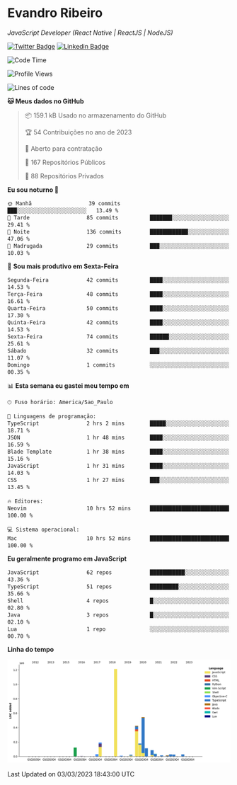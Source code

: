 # Evandro **Ribeiro**

*JavaScript Developer (React Native | ReactJS | NodeJS)*

[![Twitter Badge](https://img.shields.io/badge/-@ribeiroevandro-201B2D?style=flat-square&labelColor=201B2D&logo=twitter&logoColor=white&link=https://twitter.com/ribeiroevandro)](https://twitter.com/ribeiroevandro) 
[![Linkedin Badge](https://img.shields.io/badge/-Evandro%20Ribeiro-201B2D?style=flat-square&logo=Linkedin&logoColor=white&link=https://www.linkedin.com/in/ribeiroevandro)](https://www.linkedin.com/in/ribeiroevandro) 


<!--START_SECTION:waka-->
![Code Time](http://img.shields.io/badge/Code%20Time-3%2C131%20hrs%2027%20mins-blue)

![Profile Views](http://img.shields.io/badge/Visualizac%C3%B5es%20do%20perfil-36-blue)

![Lines of code](https://img.shields.io/badge/Desde%20o%20Hello%20World%20eu%20escrevi-2.8%20million%20linhas%20de%20c%C3%B3digo-blue)

**🐱 Meus dados no GitHub** 

> 📦 159.1 kB Usado no armazenamento do GitHub 
 > 
> 🏆 54 Contribuições no ano de 2023
 > 
> 💼 Aberto para contratação
 > 
> 📜 167 Repositórios Públicos 
 > 
> 🔑 88 Repositórios Privados 
 > 
**Eu sou noturno 🦉** 

```text
🌞 Manhã                  39 commits          ███░░░░░░░░░░░░░░░░░░░░░░   13.49 % 
🌆 Tarde                  85 commits          ███████░░░░░░░░░░░░░░░░░░   29.41 % 
🌃 Noite                  136 commits         ████████████░░░░░░░░░░░░░   47.06 % 
🌙 Madrugada              29 commits          ███░░░░░░░░░░░░░░░░░░░░░░   10.03 % 
```
📅 **Sou mais produtivo em Sexta-Feira** 

```text
Segunda-Feira            42 commits          ████░░░░░░░░░░░░░░░░░░░░░   14.53 % 
Terça-Feira              48 commits          ████░░░░░░░░░░░░░░░░░░░░░   16.61 % 
Quarta-Feira             50 commits          ████░░░░░░░░░░░░░░░░░░░░░   17.30 % 
Quinta-Feira             42 commits          ████░░░░░░░░░░░░░░░░░░░░░   14.53 % 
Sexta-Feira              74 commits          ██████░░░░░░░░░░░░░░░░░░░   25.61 % 
Sábado                   32 commits          ███░░░░░░░░░░░░░░░░░░░░░░   11.07 % 
Domingo                  1 commits           ░░░░░░░░░░░░░░░░░░░░░░░░░   00.35 % 
```


📊 **Esta semana eu gastei meu tempo em** 

```text
🕑︎ Fuso horário: America/Sao_Paulo

💬 Linguagens de programação: 
TypeScript               2 hrs 2 mins        █████░░░░░░░░░░░░░░░░░░░░   18.71 % 
JSON                     1 hr 48 mins        ████░░░░░░░░░░░░░░░░░░░░░   16.59 % 
Blade Template           1 hr 38 mins        ████░░░░░░░░░░░░░░░░░░░░░   15.16 % 
JavaScript               1 hr 31 mins        ████░░░░░░░░░░░░░░░░░░░░░   14.03 % 
CSS                      1 hr 27 mins        ███░░░░░░░░░░░░░░░░░░░░░░   13.45 % 

🔥 Editores: 
Neovim                   10 hrs 52 mins      █████████████████████████   100.00 % 

💻 Sistema operacional: 
Mac                      10 hrs 52 mins      █████████████████████████   100.00 % 
```

**Eu geralmente programo em JavaScript** 

```text
JavaScript               62 repos            ███████████░░░░░░░░░░░░░░   43.36 % 
TypeScript               51 repos            █████████░░░░░░░░░░░░░░░░   35.66 % 
Shell                    4 repos             █░░░░░░░░░░░░░░░░░░░░░░░░   02.80 % 
Java                     3 repos             █░░░░░░░░░░░░░░░░░░░░░░░░   02.10 % 
Lua                      1 repo              ░░░░░░░░░░░░░░░░░░░░░░░░░   00.70 % 
```



**Linha do tempo**

![Lines of Code chart](https://raw.githubusercontent.com/ribeiroevandro/ribeiroevandro/main/assets/bar_graph.png)


 Last Updated on 03/03/2023 18:43:00 UTC
<!--END_SECTION:waka-->
